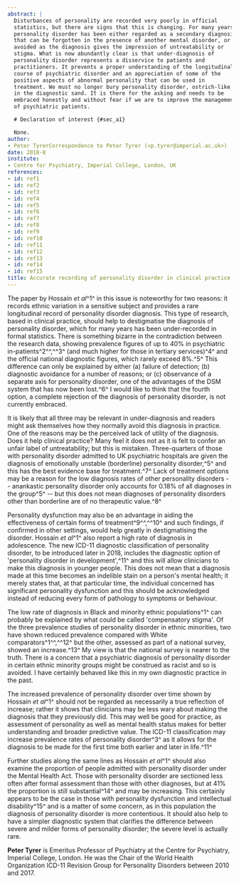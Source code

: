 ```yaml
---
abstract: |
  Disturbances of personality are recorded very poorly in official
  statistics, but there are signs that this is changing. For many years,
  personality disorder has been either regarded as a secondary diagnosis
  that can be forgotten in the presence of another mental disorder, or
  avoided as the diagnosis gives the impression of untreatability or
  stigma. What is now abundantly clear is that under-diagnosis of
  personality disorder represents a disservice to patients and
  practitioners. It prevents a proper understanding of the longitudinal
  course of psychiatric disorder and an appreciation of some of the
  positive aspects of abnormal personality that can be used in
  treatment. We must no longer bury personality disorder, ostrich-like,
  in the diagnostic sand. It is there for the asking and needs to be
  embraced honestly and without fear if we are to improve the management
  of psychiatric patients.

  # Declaration of interest {#sec_a1}

  None.
author:
- Peter TyrerCorrespondence to Peter Tyrer (<p.tyrer@imperial.ac.uk>)
date: 2018-8
institute:
- Centre for Psychiatry, Imperial College, London, UK
references:
- id: ref1
- id: ref2
- id: ref3
- id: ref4
- id: ref5
- id: ref6
- id: ref7
- id: ref8
- id: ref9
- id: ref10
- id: ref11
- id: ref12
- id: ref13
- id: ref14
- id: ref15
title: Accurate recording of personality disorder in clinical practice
---
```


The paper by Hossain *et al*^1^ in this issue is noteworthy for two
reasons: it records ethnic variation in a sensitive subject and provides
a rare longitudinal record of personality disorder diagnosis. This type
of research, based in clinical practice, should help to destigmatise the
diagnosis of personality disorder, which for many years has been
under-recorded in formal statistics. There is something bizarre in the
contradiction between the research data, showing prevalence figures of
up to 40% in psychiatric in-patients^2^^,^^3^ (and much higher for those
in tertiary services)^4^ and the official national diagnostic figures,
which rarely exceed 8%.^5^ This difference can only be explained by
either (a) failure of detection; (b) diagnostic avoidance for a number
of reasons; or (c) observance of a separate axis for personality
disorder, one of the advantages of the DSM system that has now been
lost.^6^ I would like to think that the fourth option, a complete
rejection of the diagnosis of personality disorder, is not currently
embraced.

It is likely that all three may be relevant in under-diagnosis and
readers might ask themselves how they normally avoid this diagnosis in
practice. One of the reasons may be the perceived lack of utility of the
diagnosis. Does it help clinical practice? Many feel it does not as it
is felt to confer an unfair label of untreatability; but this is
mistaken. Three-quarters of those with personality disorder admitted to
UK psychiatric hospitals are given the diagnosis of emotionally unstable
(borderline) personality disorder,^5^ and this has the best evidence
base for treatment.^7^ Lack of treatment options may be a reason for the
low diagnosis rates of other personality disorders -- anankastic
personality disorder only accounts for 0.18% of all diagnoses in the
group^5^ -- but this does not mean diagnoses of personality disorders
other than borderline are of no therapeutic value.^8^

Personality dysfunction may also be an advantage in aiding the
effectiveness of certain forms of treatment^9^^,^^10^ and such findings,
if confirmed in other settings, would help greatly in destigmatising the
disorder. Hossain *et al*^1^ also report a high rate of diagnosis in
adolescence. The new ICD-11 diagnostic classification of personality
disorder, to be introduced later in 2018, includes the diagnostic option
of 'personality disorder in development',^11^ and this will allow
clinicians to make this diagnosis in younger people. This does not mean
that a diagnosis made at this time becomes an indelible stain on a
person\'s mental health; it merely states that, at that particular time,
the individual concerned has significant personality dysfunction and
this should be acknowledged instead of reducing every form of pathology
to symptoms or behaviour.

The low rate of diagnosis in Black and minority ethnic populations^1^
can probably be explained by what could be called 'compensatory stigma'.
Of the three prevalence studies of personality disorder in ethnic
minorities, two have shown reduced prevalence compared with White
comparators^1^^,^^12^ but the other, assessed as part of a national
survey, showed an increase.^13^ My view is that the national survey is
nearer to the truth. There is a concern that a psychiatric diagnosis of
personality disorder in certain ethnic minority groups might be
construed as racist and so is avoided. I have certainly behaved like
this in my own diagnostic practice in the past.

The increased prevalence of personality disorder over time shown by
Hossain *et al*^1^ should not be regarded as necessarily a true
reflection of increase; rather it shows that clinicians may be less wary
about making the diagnosis that they previously did. This may well be
good for practice, as assessment of personality as well as mental health
status makes for better understanding and broader predictive value. The
ICD-11 classification may increase prevalence rates of personality
disorder^3^ as it allows for the diagnosis to be made for the first time
both earlier and later in life.^11^

Further studies along the same lines as Hossain *et al*^1^ should also
examine the proportion of people admitted with personality disorder
under the Mental Health Act. Those with personality disorder are
sectioned less often after formal assessment than those with other
diagnoses, but at 41% the proportion is still substantial^14^ and may be
increasing. This certainly appears to be the case in those with
personality dysfunction and intellectual disability^15^ and is a matter
of some concern, as in this population the diagnosis of personality
disorder is more contentious. It should also help to have a simpler
diagnostic system that clarifies the difference between severe and
milder forms of personality disorder; the severe level is actually rare.

**Peter Tyrer** is Emeritus Professor of Psychiatry at the Centre for
Psychiatry, Imperial College, London. He was the Chair of the World
Health Organization ICD-11 Revision Group for Personality Disorders
between 2010 and 2017.
